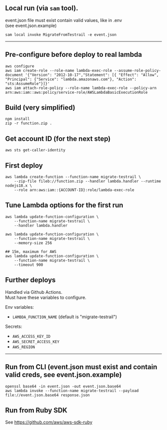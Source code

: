 ## Local run (via `sam` tool).

event.json file must exist contain valid values, like in .env  
(see event.json.example)

```
sam local invoke MigrateFromTestrail -e event.json
```

---

## Pre-configure before deploy to real lambda
```
aws configure
aws iam create-role --role-name lambda-exec-role --assume-role-policy-document '{"Version": "2012-10-17","Statement": [{ "Effect": "Allow", "Principal": {"Service": "lambda.amazonaws.com"}, "Action": "sts:AssumeRole"}]}'
aws iam attach-role-policy --role-name lambda-exec-role --policy-arn arn:aws:iam::aws:policy/service-role/AWSLambdaBasicExecutionRole
```

## Build (very simplified)
```
npm install
zip -r function.zip .
```

## Get account ID (for the next step)

```
aws sts get-caller-identity
```

## First deploy
```
aws lambda create-function --function-name migrate-testrail \
    --zip-file fileb://function.zip --handler lambda.handler --runtime nodejs18.x \
    --role arn:aws:iam::{ACCOUNT-ID}:role/lambda-exec-role
```

## Tune Lambda options for the first run

```
aws lambda update-function-configuration \
    --function-name migrate-testrail \
    --handler lambda.handler

aws lambda update-function-configuration \
    --function-name migrate-testrail \
    --memory-size 256

## 15m, maximum for AWS
aws lambda update-function-configuration \
    --function-name migrate-testrail \
    --timeout 900
```

## Further deploys

Handled via Github Actions.  
Must have these variables to configure.

Env variables:
- `LAMBDA_FUNCTION_NAME` (default is "migrate-testrail")

Secrets:
- `AWS_ACCESS_KEY_ID`
- `AWS_SECRET_ACCESS_KEY`
- `AWS_REGION`

---

## Run from CLI (event.json must exist and contain valid creds, see event.json.example)
```
openssl base64 -in event.json -out event.json.base64
aws lambda invoke --function-name migrate-testrail --payload file://event.json.base64 response.json
```

## Run from Ruby SDK

See https://github.com/aws/aws-sdk-ruby
